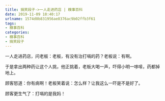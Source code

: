 ```yaml
---
title: 搞笑段子->一人走进药店 | 糗事百科
date: 2019-11-09 18:40:17
urlname: 1574d0b831956ae8376ac9b02ffb3f61
tags: 
- 糗事百科
categories:
- 糗事百科
- 搞笑段子
---
```

一人走进药店，问老板：老板，有没有治打嗝的药？老板说：有啊。

于是拿出两种药让这个人挑，他正挑着，老板大喝一声，吓得小明一哆嗦，药都掉地上。

顾客怒道：你有病啊！老板笑着说：怎么样？让我这么一吓是不是好了。

顾客更生气了：打嗝的是我妈！



